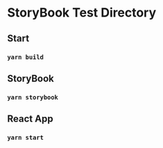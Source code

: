 # StoryBook Test Directory
## Start
### `yarn build`

## StoryBook
### `yarn storybook`

## React App
### `yarn start`